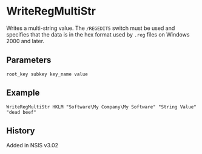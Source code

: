 # WriteRegMultiStr

Writes a multi-string value. The `/REGEDIT5` switch must be used and specifies that the data is in the hex format used by `.reg` files on Windows 2000 and later.

## Parameters

    root_key subkey key_name value

## Example

    WriteRegMultiStr HKLM "Software\My Company\My Software" "String Value" "dead beef"

## History

Added in NSIS v3.02
